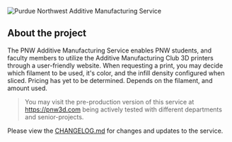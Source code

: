 ![Purdue Northwest Additive Manufacturing Service](https://raw.githubusercontent.com/PNW-Additive-Manufacturing/PNW-3D-Printing-Service/main/assets/front_page.png)

## About the project
The PNW Additive Manufacturing Service enables PNW students, and faculty members to utilize the Additive Manufacturing Club 3D printers through a user-friendly website. When requesting a print, you may decide which filament to be used, it's color, and the infill density configured when sliced. Pricing has yet to be determined. Depends on the filament, and amount used.

> You may visit the pre-production version of this service at https://pnw3d.com being actively tested with different departments and senior-projects.

Please view the [CHANGELOG.md](CHANGELOG.md) for changes and updates to the service.